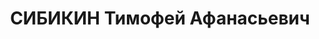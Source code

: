 ---
title: СИБИКИН Тимофей Афанасьевич
description: '1894 року народження, с. Приютне Свердловського району Оренбурзької
  області, росіянин, освіта вища, член ВКП(б). Ветлікар ветеринарної лікарні. Проживав:
  м. Сталіно (м. Донецьк) Донецької області, 8 лінія, буд. №148.

  Заарештований 20 жовтня 1937 року. Військовою колегією Верховного Суду СРСР 2 січня
  1938 року засуджений на 25 років ВТТ з позбавленням прав на 5 років та конфіскацією
  майна.

  Реабілітований у 1961 році.'
---
